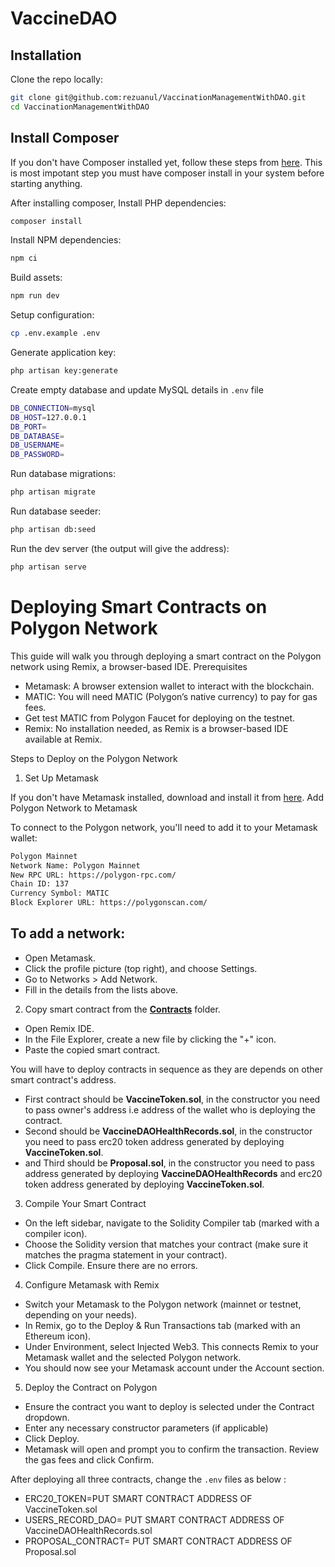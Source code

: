 # VaccineDAO

## Installation

Clone the repo locally:

```sh
git clone git@github.com:rezuanul/VaccinationManagementWithDAO.git
cd VaccinationManagementWithDAO
```

## Install Composer

If you don't have Composer installed yet, follow these steps from [here](https://getcomposer.org/download/). This is most impotant step you must have composer install in your system before starting anything.

After installing composer, Install PHP dependencies:

```sh
composer install
```

Install NPM dependencies:

```sh
npm ci
```

Build assets:

```sh
npm run dev
```

Setup configuration:

```sh
cp .env.example .env
```

Generate application key:

```sh
php artisan key:generate
```

Create empty database and update MySQL details in ```.env``` file

```sh
DB_CONNECTION=mysql
DB_HOST=127.0.0.1
DB_PORT=
DB_DATABASE=
DB_USERNAME=
DB_PASSWORD=
```

Run database migrations:

```sh
php artisan migrate
```

Run database seeder:

```sh
php artisan db:seed
```

Run the dev server (the output will give the address):

```sh
php artisan serve
```



# Deploying Smart Contracts on Polygon Network

This guide will walk you through deploying a smart contract on the Polygon network using Remix, a browser-based IDE.
Prerequisites

- Metamask: A browser extension wallet to interact with the blockchain.
- MATIC: You will need MATIC (Polygon’s native currency) to pay for gas fees.
- Get test MATIC from Polygon Faucet for deploying on the testnet.
- Remix: No installation needed, as Remix is a browser-based IDE available at Remix.

Steps to Deploy on the Polygon Network
1. Set Up Metamask

If you don't have Metamask installed, download and install it from [here](https://metamask.io/).
Add Polygon Network to Metamask

To connect to the Polygon network, you'll need to add it to your Metamask wallet:

```sh
Polygon Mainnet
Network Name: Polygon Mainnet
New RPC URL: https://polygon-rpc.com/
Chain ID: 137
Currency Symbol: MATIC
Block Explorer URL: https://polygonscan.com/
```

## To add a network:
- Open Metamask.
- Click the profile picture (top right), and choose Settings.
- Go to Networks > Add Network.
- Fill in the details from the lists above.

2. Copy smart contract from the [**Contracts**](https://github.com/rezuanul/VaccinationManagementWithDAO/tree/main/Contracts) folder.

- Open Remix IDE.
- In the File Explorer, create a new file by clicking the "+" icon.
- Paste the copied smart contract.

You will have to deploy contracts in sequence as they are depends on other smart contract's address.

* First contract should be **VaccineToken.sol**, in the constructor you need to pass owner's address i.e address of the wallet who is deploying the contract. 
* Second should be **VaccineDAOHealthRecords.sol**, in the constructor you need to pass erc20 token address generated by deploying **VaccineToken.sol**.
* and Third should be **Proposal.sol**, in the constructor you need to pass address generated by deploying **VaccineDAOHealthRecords** and erc20 token address generated by deploying **VaccineToken.sol**.


3. Compile Your Smart Contract

  - On the left sidebar, navigate to the Solidity Compiler tab (marked with a compiler icon).
  - Choose the Solidity version that matches your contract (make sure it matches the pragma statement in your contract).
  - Click Compile. Ensure there are no errors.

4. Configure Metamask with Remix

  - Switch your Metamask to the Polygon network (mainnet or testnet, depending on your needs).
  - In Remix, go to the Deploy & Run Transactions tab (marked with an Ethereum icon).
  - Under Environment, select Injected Web3. This connects Remix to your Metamask wallet and the selected Polygon network.
  - You should now see your Metamask account under the Account section.

5. Deploy the Contract on Polygon

  - Ensure the contract you want to deploy is selected under the Contract dropdown.
  - Enter any necessary constructor parameters (if applicable)
  - Click Deploy.
  - Metamask will open and prompt you to confirm the transaction. Review the gas fees and click Confirm.


After deploying all three contracts, change the ```.env``` files as below : 

* ERC20_TOKEN=PUT SMART CONTRACT ADDRESS OF VaccineToken.sol
* USERS_RECORD_DAO= PUT SMART CONTRACT ADDRESS OF VaccineDAOHealthRecords.sol
* PROPOSAL_CONTRACT= PUT SMART CONTRACT ADDRESS OF Proposal.sol
